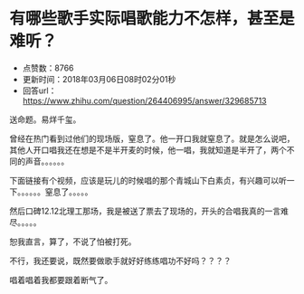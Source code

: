 # 有哪些歌手实际唱歌能力不怎样，甚至是难听？
- 点赞数：8766
- 更新时间：2018年03月06日08时02分01秒
- 回答url：https://www.zhihu.com/question/264406995/answer/329685713
<body>
 <p data-pid="zxa7aR0z">送命题。易烊千玺。</p>
 <p data-pid="ZhLWfpz_">曾经在热门看到过他们的现场版，窒息了。他一开口我就窒息了。就是怎么说吧，其他人开口唱我还在想是不是半开麦的时候，他一唱，我就知道是半开了，两个不同的声音。。。。。。</p>
 <p data-pid="30dv_0j8">下面链接有个视频，应该是玩儿的时候唱的那个青城山下白素贞，有兴趣可以听一下。。。。。。窒息了。。。。。</p>
 <p data-pid="-CGUgbyF">然后口碑12.12北理工那场，我是被送了票去了现场的，开头的合唱我真的一言难尽。。。。。</p>
 <p data-pid="Ez8Ynkye">恕我直言，算了，不说了怕被打死。</p>
 <p data-pid="k3HDBowv">不行，我还要说，既然要做歌手就好好练练唱功不好吗？？？？</p>
 <p data-pid="HXGiqFsl">唱着唱着我都要跟着断气了。</p>
</body>